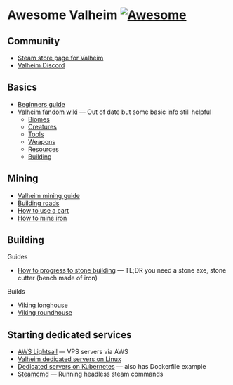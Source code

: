 # Awesome Valheim [![Awesome](https://awesome.re/badge.svg)](https://awesome.re)

## Community

- [Steam store page for Valheim](https://store.steampowered.com/app/892970/Valheim/)
- [Valheim Discord](https://discord.com/invite/44qXMJH)

## Basics

- [Beginners guide](https://www.youtube.com/watch?v=dJ02QiERMsY)
- [Valheim fandom wiki](https://valheim.fandom.com/wiki/Valheim_Wiki) — Out of date but some basic info still helpful
  - [Biomes](https://valheim.fandom.com/wiki/Biomes)
  - [Creatures](https://valheim.fandom.com/wiki/Creatures)
  - [Tools](https://valheim.fandom.com/wiki/Category:Tools)
  - [Weapons](https://valheim.fandom.com/wiki/Category:Weapons)
  - [Resources](https://valheim.fandom.com/wiki/Resources_List)
  - [Building](https://valheim.fandom.com/wiki/Building)

## Mining

- [Valheim mining guide](https://www.dualshockers.com/valheim-mining-guide/)
- [Building roads](https://www.youtube.com/watch?v=4Ytr_u9WLI4&ab_channel=Nthershock)
- [How to use a cart](https://screenrant.com/valheim-craft-use-cart-guide/)
- [How to mine iron](https://www.pcgamer.com/au/how-to-get-valheim-iron-ore-gate-armor/)

## Building

Guides

- [How to progress to stone building](https://www.pcgamer.com/au/how-to-get-valheim-stone-building-cutter-walls-pickaxe/) — TL;DR you need a stone axe, stone cutter (bench made of iron)

Builds

- [Viking longhouse](https://www.youtube.com/watch?v=db0jbylvhBc)
- [Viking roundhouse](https://www.youtube.com/watch?v=zbxNFnSYnag)


## Starting dedicated services

- [AWS Lightsail](https://www.youtube.com/watch?v=dJ02QiERMsY) — VPS servers via AWS
- [Valheim dedicated servers on Linux](https://gameplay.tips/guides/9765-valheim.html)
- [Dedicated servers on Kubernetes](https://hackersvanguard.com/valheim-dedicated-server-on-kubernetes/) — also has Dockerfile example
- [Steamcmd](https://developer.valvesoftware.com/wiki/SteamCMD) — Running headless steam commands


